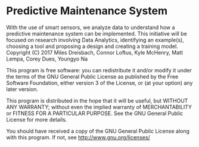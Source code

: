 # Predictive Maintenance System
 With the use of smart sensors, we analyze data to understand how a predictive maintenance system can be implemented. This initiative will be focused on research involving Data Analytics, identifying an example(s), choosing a tool and proposing a design and creating a training model.
Copyright (C) 2017 Miles Dreisbach, Connor Loftus, Kyle McHenry, Matt Lempa, Corey Dues, Youngyo Na

This program is free software: you can redistribute it and/or modify it under the terms of the GNU General Public License as published by the Free Software Foundation, either version 3 of the License, or (at your option) any later version.

This program is distributed in the hope that it will be useful, but WITHOUT ANY WARRANTY; without even the implied warranty of MERCHANTABILITY or FITNESS FOR A PARTICULAR PURPOSE. See the GNU General Public License for more details.

You should have received a copy of the GNU General Public License along with this program. If not, see http://www.gnu.org/licenses/
